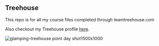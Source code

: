 ## Treehouse

This repo is for all my course files completed through teamtreehouse.com

Also checkout my Treehouse profile [here](https://teamtreehouse.com/christopherrobinson3).

![glamping-treehouse point day shot1500x1000](https://cloud.githubusercontent.com/assets/21340314/18192402/eaf21ea0-70a1-11e6-88c0-b1762123ee56.jpg)
